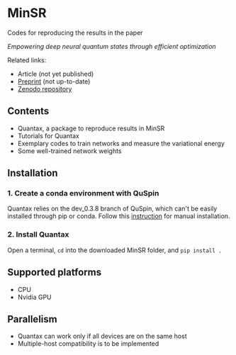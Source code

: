 # MinSR
Codes for reproducing the results in the paper

_Empowering deep neural quantum states through efficient optimization_

Related links:
- Article (not yet published)
- [Preprint](https://arxiv.org/abs/2302.01941) (not up-to-date)
- [Zenodo repository](https://zenodo.org/doi/10.5281/zenodo.7657551)

## Contents

- Quantax, a package to reproduce results in MinSR
- Tutorials for Quantax
- Exemplary codes to train networks and measure the variational energy
- Some well-trained network weights

## Installation

### 1. Create a conda environment with QuSpin
Quantax relies on the dev_0.3.8 branch of QuSpin, which can't be easily installed
through pip or conda. Follow this [instruction](https://github.com/QuSpin/QuSpin/discussions/665) for manual installation.

### 2. Install Quantax
Open a terminal, `cd` into the downloaded MinSR folder, and `pip install .`


## Supported platforms
- CPU
- Nvidia GPU


## Parallelism
- Quantax can work only if all devices are on the same host
- Multiple-host compatibility is to be implemented
